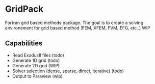 # GridPack
Fortran grid based methods package. The goal is to create a solving environement for grid based method (FEM, XFEM, FVM, EFG, etc..) WIP

## Capabilities

- Read ExodusII files (todo)
- Generate 1D grid (todo)
- Generate 2D grid (WIP)
- Solver selection (dense, sparse, direct, iterative) (todo)
- Output to Paraview (wip)
